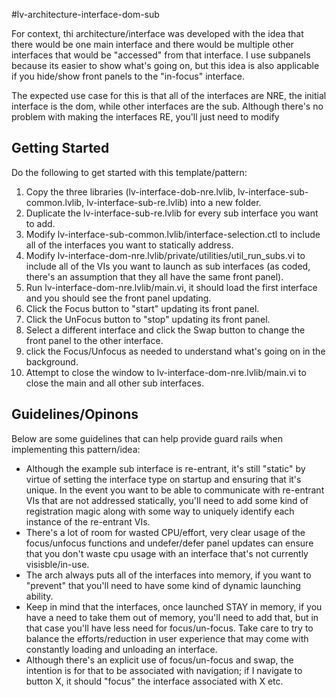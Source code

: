 #lv-architecture-interface-dom-sub

For context, thi architecture/interface was developed with the idea that there would be one main interface and there would be multiple other interfaces that would be "accessed" from that interface. I use subpanels because its easier to show what's going on, but this idea is also applicable if you hide/show front panels to the "in-focus" interface.

The expected use case for this is that all of the interfaces are NRE, the initial interface is the dom, while other interfaces are the sub. Although there's no problem with making the interfaces RE, you'll just need to modify

## Getting Started

Do the following to get started with this template/pattern:

 1. Copy the three libraries (lv-interface-dob-nre.lvlib, lv-interface-sub-common.lvlib, lv-interface-sub-re.lvlib) into a new folder.
 2. Duplicate the lv-interface-sub-re.lvlib for every sub interface you want to add.
 3. Modify lv-interface-sub-common.lvlib/interface-selection.ctl to include all of the interfaces you want to statically address.
 4. Modify lv-interface-dom-nre.lvlib/private/utilities/util_run_subs.vi to include all of the VIs you want to launch as sub interfaces (as coded, there's an assumption that they all have the same front panel).
 5. Run lv-interface-dom-nre.lvlib/main.vi, it should load the first interface and you should see the front panel updating.
 6. Click the Focus button to "start" updating its front panel.
 7. Click the UnFocus button to "stop" updating its front panel.
 8. Select a different interface and click the Swap button to change the front panel to the other interface.
 8. click the Focus/Unfocus as needed to understand what's going on in the background.
 9. Attempt to close the window to lv-interface-dom-nre.lvlib/main.vi to close the main and all other sub interfaces.

## Guidelines/Opinons

Below are some guidelines that can help provide guard rails when implementing this pattern/idea:

 * Although the example sub interface is re-entrant, it's still "static" by virtue of setting the interface type on startup and ensuring that it's unique. In the event you want to be able to communicate with re-entrant VIs that are not addressed statically, you'll need to add some kind of registration magic along with some way to uniquely identify each instance of the re-entrant VIs.
 * There's a lot of room for wasted CPU/effort, very clear usage of the focus/unfocus functions and undefer/defer panel updates can ensure that you don't waste cpu usage with an interface that's not currently visisble/in-use.
 * The arch always puts all of the interfaces into memory, if you want to "prevent" that you'll need to have some kind of dynamic launching ability.
 * Keep in mind that the interfaces, once launched STAY in memory, if you have a need to take them out of memory, you'll need to add that, but in that case you'll have less need for focus/un-focus. Take care to try to balance the efforts/reduction in user experience that may come with constantly loading and unloading an interface.
 * Although there's an explicit use of focus/un-focus and swap, the intention is for that to be associated with navigation; if I navigate to button X, it should "focus" the interface associated with X etc.
